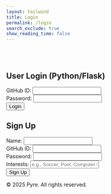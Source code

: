 ```yaml
---
layout: tailwind
title: Login
permalink: /login
search_exclude: true
show_reading_time: false
---
```


<div class="min-h-screen w-full flex flex-col items-center justify-center bg-black bg-opacity-95 bg-[url('/api/placeholder/1920/1080')] bg-cover bg-center bg-blend-overlay py-12 px-4">
  <br>
  <br>
  <div class="flex flex-col md:flex-row gap-8 w-full max-w-4xl">
    <!-- Python Login Form -->
    <div class="w-full md:w-1/2 bg-gray-900 bg-opacity-80 rounded-lg shadow-xl p-8 backdrop-blur">
      <h2 class="text-2xl font-bold text-white mb-6" id="pythonTitle">User Login (Python/Flask)</h2>
      <form class="space-y-4" id="pythonForm" onsubmit="pythonLogin(); return false;">
        <div>
          <label class="block text-gray-400 text-sm mb-2">GitHub ID:</label>
          <input type="text" id="uid" name="uid" required class="w-full px-4 py-3 rounded bg-gray-800 text-white border border-gray-700 focus:border-orange-500 focus:outline-none">
        </div>
        <div>
          <label class="block text-gray-400 text-sm mb-2">Password:</label>
          <input type="password" id="password" name="password" required class="w-full px-4 py-3 rounded bg-gray-800 text-white border border-gray-700 focus:border-orange-500 focus:outline-none">
        </div>
        <div class="pt-2">
          <button type="submit" class="w-full py-3 px-4 bg-gray-800 hover:bg-gray-700 text-white font-medium rounded shadow transition duration-300">
            Login
          </button>
        </div>
        <div id="message" class="text-red-500 text-sm"></div>
      </form>
    </div>
    <!-- Sign Up Form -->
    <div class="w-full md:w-1/2 bg-gray-900 bg-opacity-80 rounded-lg shadow-xl p-8 backdrop-blur">
      <h2 class="text-2xl font-bold text-white mb-6" id="signupTitle">Sign Up</h2>
      <form class="space-y-4" id="signupForm" onsubmit="signup(); return false;">
        <div>
          <label class="block text-gray-400 text-sm mb-2">Name:</label>
          <input type="text" id="name" name="name" required class="w-full px-4 py-3 rounded bg-gray-800 text-white border border-gray-700 focus:border-orange-500 focus:outline-none">
        </div>
        <div>
          <label class="block text-gray-400 text-sm mb-2">GitHub ID:</label>
          <input type="text" id="signupUid" name="signupUid" required class="w-full px-4 py-3 rounded bg-gray-800 text-white border border-gray-700 focus:border-orange-500 focus:outline-none">
        </div>
        <div>
          <label class="block text-gray-400 text-sm mb-2">Password:</label>
          <input type="password" id="signupPassword" name="signupPassword" required class="w-full px-4 py-3 rounded bg-gray-800 text-white border border-gray-700 focus:border-orange-500 focus:outline-none">
        </div>
        <div>
          <label class="block text-gray-400 text-sm mb-2">Interests:</label>
          <input type="text" id="interests" name="interests" placeholder="e.g., Soccer, Pool, Computer Science" required class="w-full px-4 py-3 rounded bg-gray-800 text-white border border-gray-700 focus:border-orange-500 focus:outline-none">
        </div>
        <div class="pt-2 signup-card">
          <button type="submit" class="w-full py-3 px-4 bg-gradient-to-r from-orange-600 to-red-600 hover:from-orange-500 hover:to-red-500 text-white font-medium rounded shadow transition duration-300">
            Sign Up
          </button>
        </div>
        <div id="signupMessage" class="text-green-500 text-sm"></div>
      </form>
    </div>
  </div>
  <footer class="w-full py-6 text-center mt-8">
    <div class="text-gray-500 text-sm">© 2025 Pyre. All rights reserved.</div>
  </footer>
</div>

<script type="module">
        import { login, pythonURI, fetchOptions } from '{{site.baseurl}}/assets/js/api/config.js';

        // Function to handle Python login
        window.pythonLogin = function() {
                const options = {
                        URL: `${pythonURI}/api/authenticate`,
                        callback: handleLoginResponse,
                        message: "message",
                        method: "POST",
                        cache: "no-cache",
                        body: {
                                uid: document.getElementById("uid").value,
                                password: document.getElementById("password").value,
                        }
                };
                login(options);
        }

        // Function to handle signup
        window.signup = function() {
                const signupButton = document.querySelector(".signup-card button");

                // Disable the button and change its color
                signupButton.disabled = true;
                signupButton.style.backgroundColor = '#d3d3d3'; // Light gray to indicate disabled state

                const signupOptions = {
                        URL: `${pythonURI}/api/user`,
                        method: "POST",
                        cache: "no-cache",
                        body: {
                                name: document.getElementById("name").value,
                                uid: document.getElementById("signupUid").value,
                                password: document.getElementById("signupPassword").value,
                        }
                };

                fetch(signupOptions.URL, {
                        method: signupOptions.method,
                        headers: {
                                "Content-Type": "application/json"
                        },
                        body: JSON.stringify(signupOptions.body)
                })
                .then(response => {
                        if (!response.ok) {
                                throw new Error(`Signup failed: ${response.status}`);
                        }
                        return response.json();
                })
                .then(data => {
                        document.getElementById("signupMessage").textContent = "Signup successful!";
                        // Optionally redirect to login page or handle as needed
                        // window.location.href = '{{site.baseurl}}/profile';
                })
                .catch(error => {
                        console.error("Signup Error:", error);
                        document.getElementById("signupMessage").textContent = `Signup Error: ${error.message}`;
                        // Re-enable the button if there is an error
                        signupButton.disabled = false;
                        signupButton.style.backgroundColor = ''; // Reset to default color
                });
        };

        // Function to handle login response
        function handleLoginResponse() {
                const URL = `${pythonURI}/api/id`;

                fetch(URL, fetchOptions)
                        .then(response => {
                                if (!response.ok) {
                                        throw new Error(`Flask server response: ${response.status}`);
                                }
                                return response.json();
                        })
                        .then(data => {
                                if (data.role === 'admin') {
                                        window.location.href = '{{site.baseurl}}/adminlog';
                                } else {
                                        window.location.href = '{{site.baseurl}}/userlog';
                                }
                        })
                        .catch(error => {
                                console.error("Python Database Error:", error);
                                const errorMsg = `Python Database Error: ${error.message}`;
                                document.getElementById("message").textContent = errorMsg;
                        });
        }

        // Call relevant database functions on the page load
        window.onload = function() {
                 pythonDatabase();
        };
</script>
